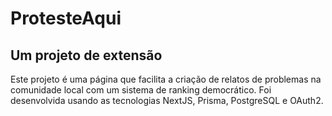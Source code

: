 # ProtesteAqui 
## Um projeto de extensão

Este projeto é uma página que facilita a criação de relatos de problemas na comunidade local com um sistema de ranking democrático.
Foi desenvolvida usando as tecnologias NextJS, Prisma, PostgreSQL e OAuth2.